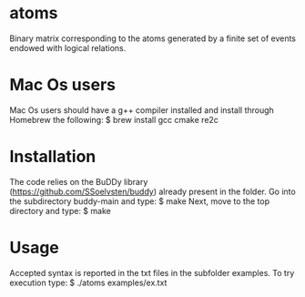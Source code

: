 # atoms
Binary matrix corresponding to the atoms generated by a finite set of events endowed with logical relations.

# Mac Os users
Mac Os users should have a g++ compiler installed and install through Homebrew the following:
$ brew install gcc cmake re2c

# Installation
The code relies on the BuDDy library (https://github.com/SSoelvsten/buddy) already present in the folder.
Go into the subdirectory buddy-main and type:
$ make
Next, move to the top directory and type:
$ make

# Usage
Accepted syntax is reported in the txt files in the subfolder examples. To try execution type:
$ ./atoms examples/ex.txt
